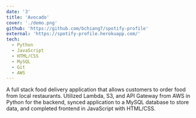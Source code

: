 ```yaml
---
date: '3'
title: 'Avocado'
cover: './demo.png'
github: 'https://github.com/bchiang7/spotify-profile'
external: 'https://spotify-profile.herokuapp.com/'
tech:
  - Python
  - JavaScript
  - HTML/CSS
  - MySQL
  - Git
  - AWS
---
```


A full stack food delivery application that allows customers to order food from local restaurants. Utilized Lambda, S3, and API Gateway from AWS in Python for the backend, synced application to a MySQL database to store data, and completed frontend in JavaScript with HTML/CSS.
